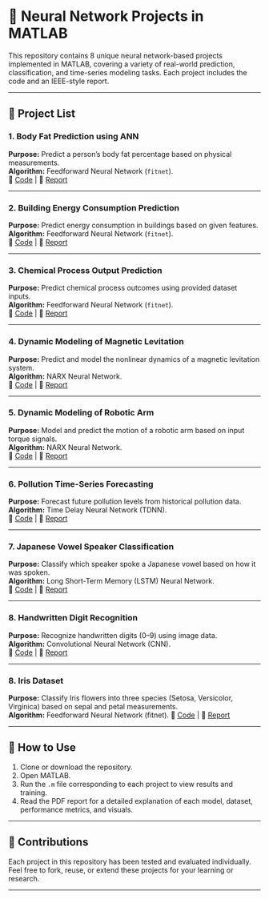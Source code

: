 # 🤖 Neural Network Projects in MATLAB

This repository contains 8 unique neural network-based projects implemented in MATLAB, covering a variety of real-world prediction, classification, and time-series modeling tasks. Each project includes the code and an IEEE-style report.

---

## 📁 Project List

### 1. **Body Fat Prediction using ANN**
**Purpose:** Predict a person’s body fat percentage based on physical measurements.  
**Algorithm:** Feedforward Neural Network (`fitnet`).  
🔗 [Code](bodyfat_ann_model.m) | 📄 [Report](bodyfat%20prediction%20using%20ANN.pdf)

---

### 2. **Building Energy Consumption Prediction**
**Purpose:** Predict energy consumption in buildings based on given features.  
**Algorithm:** Feedforward Neural Network (`fitnet`).  
🔗 [Code](building.m) | 📄 [Report](Building%20Energy%20Consumption%20Prediction%20ANN.pdf)

---

### 3. **Chemical Process Output Prediction**
**Purpose:** Predict chemical process outcomes using provided dataset inputs.  
**Algorithm:** Feedforward Neural Network (`fitnet`).  
🔗 [Code](chemical_dataset.m) | 📄 [Report](chemical_prediction.pdf)

---

### 4. **Dynamic Modeling of Magnetic Levitation**
**Purpose:** Predict and model the nonlinear dynamics of a magnetic levitation system.  
**Algorithm:** NARX Neural Network.  
🔗 [Code](maglev.m) | 📄 [Report](Dynamic%20Modeling%20of%20Magnetic%20Levitation%20NARX.pdf)

---

### 5. **Dynamic Modeling of Robotic Arm**
**Purpose:** Model and predict the motion of a robotic arm based on input torque signals.  
**Algorithm:** NARX Neural Network.  
🔗 [Code](robotic_arm.m) | 📄 [Report](Dynamic%20Modeling%20of%20Robot%20Arm%20using%20NARX.pdf)

---

### 6. **Pollution Time-Series Forecasting**
**Purpose:** Forecast future pollution levels from historical pollution data.  
**Algorithm:** Time Delay Neural Network (TDNN).  
🔗 [Code](pollution.m) | 📄 [Report](Pollution%20TimeSeries%20Prediction%20using%20TDNN.pdf)

---

### 7. **Japanese Vowel Speaker Classification**
**Purpose:** Classify which speaker spoke a Japanese vowel based on how it was spoken.  
**Algorithm:** Long Short-Term Memory (LSTM) Neural Network.  
🔗 [Code](japanese.m) | 📄 [Report](Time%20Series%20Classification%20of%20japanese%20vowels%20using%20LSTM.pdf)

---

### 8. **Handwritten Digit Recognition**
**Purpose:** Recognize handwritten digits (0–9) using image data.  
**Algorithm:** Convolutional Neural Network (CNN).  
🔗 [Code](handwritten.m) | 📄 [Report](handwritten_digit_classification.pdf)

---

### 8. **Iris Dataset**
**Purpose:** Classify Iris flowers into three species (Setosa, Versicolor, Virginica) based on sepal and petal measurements.  
**Algorithm:** Feedforward Neural Network (fitnet).
🔗 [Code](iris.m) | 📄 [Report](iris_dataset.pdf)

---

## 📌 How to Use
1. Clone or download the repository.
2. Open MATLAB.
3. Run the `.m` file corresponding to each project to view results and training.
4. Read the PDF report for a detailed explanation of each model, dataset, performance metrics, and visuals.

---

## 🙌 Contributions
Each project in this repository has been tested and evaluated individually. Feel free to fork, reuse, or extend these projects for your learning or research.

---

